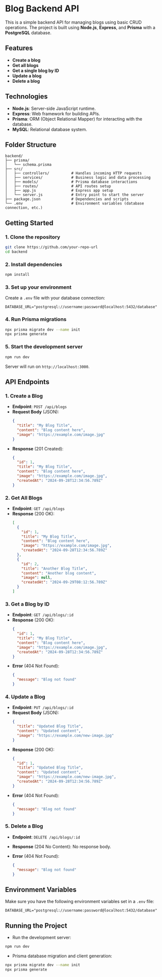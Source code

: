 
# Blog Backend API

This is a simple backend API for managing blogs using basic CRUD operations. The project is built using **Node.js**, **Express**, and **Prisma** with a **PostgreSQL** database.

## Features

- **Create a blog**
- **Get all blogs**
- **Get a single blog by ID**
- **Update a blog**
- **Delete a blog**

## Technologies

- **Node.js**: Server-side JavaScript runtime.
- **Express**: Web framework for building APIs.
- **Prisma**: ORM (Object Relational Mapper) for interacting with the database.
- **MySQL**: Relational database system.

## Folder Structure

```plaintext
backend/
├── prisma/
│   └── schema.prisma         
├── src/
│   ├── controllers/          # Handles incoming HTTP requests
│   ├── services/             # Business logic and data processing
│   ├── models/               # Prisma database interactions
│   ├── routes/               # API routes setup
│   ├── app.js                # Express app setup
│   └── server.js             # Entry point to start the server
├── package.json              # Dependencies and scripts
└── .env                      # Environment variables (database connection, etc.)
```

## Getting Started

### 1. Clone the repository

```bash
git clone https://github.com/your-repo-url
cd backend
```

### 2. Install dependencies

```bash
npm install
```

### 3. Set up your environment

Create a `.env` file with your database connection:

```
DATABASE_URL="postgresql://username:password@localhost:5432/database"
```

### 4. Run Prisma migrations

```bash
npx prisma migrate dev --name init
npx prisma generate
```

### 5. Start the development server

```bash
npm run dev
```

Server will run on `http://localhost:3000`.

## API Endpoints

### 1. **Create a Blog**
- **Endpoint**: `POST /api/blogs`
- **Request Body** (JSON):
  ```json
  {
    "title": "My Blog Title",
    "content": "Blog content here",
    "image": "https://example.com/image.jpg"
  }
  ```
- **Response** (201 Created):
  ```json
  {
    "id": 1,
    "title": "My Blog Title",
    "content": "Blog content here",
    "image": "https://example.com/image.jpg",
    "createdAt": "2024-09-28T12:34:56.789Z"
  }
  ```

### 2. **Get All Blogs**
- **Endpoint**: `GET /api/blogs`
- **Response** (200 OK):
  ```json
  [
    {
      "id": 1,
      "title": "My Blog Title",
      "content": "Blog content here",
      "image": "https://example.com/image.jpg",
      "createdAt": "2024-09-28T12:34:56.789Z"
    },
    {
      "id": 2,
      "title": "Another Blog Title",
      "content": "Another blog content",
      "image": null,
      "createdAt": "2024-09-29T08:12:56.789Z"
    }
  ]
  ```

### 3. **Get a Blog by ID**
- **Endpoint**: `GET /api/blogs/:id`
- **Response** (200 OK):
  ```json
  {
    "id": 1,
    "title": "My Blog Title",
    "content": "Blog content here",
    "image": "https://example.com/image.jpg",
    "createdAt": "2024-09-28T12:34:56.789Z"
  }
  ```
- **Error** (404 Not Found):
  ```json
  {
    "message": "Blog not found"
  }
  ```

### 4. **Update a Blog**
- **Endpoint**: `PUT /api/blogs/:id`
- **Request Body** (JSON):
  ```json
  {
    "title": "Updated Blog Title",
    "content": "Updated content",
    "image": "https://example.com/new-image.jpg"
  }
  ```
- **Response** (200 OK):
  ```json
  {
    "id": 1,
    "title": "Updated Blog Title",
    "content": "Updated content",
    "image": "https://example.com/new-image.jpg",
    "createdAt": "2024-09-28T12:34:56.789Z"
  }
  ```
- **Error** (404 Not Found):
  ```json
  {
    "message": "Blog not found"
  }
  ```

### 5. **Delete a Blog**
- **Endpoint**: `DELETE /api/blogs/:id`
- **Response** (204 No Content):
  No response body.
  
- **Error** (404 Not Found):
  ```json
  {
    "message": "Blog not found"
  }
  ```

## Environment Variables

Make sure you have the following environment variables set in a `.env` file:

```
DATABASE_URL="postgresql://username:password@localhost:5432/database"
```

## Running the Project

- Run the development server:

```bash
npm run dev
```

- Prisma database migration and client generation:

```bash
npx prisma migrate dev --name init
npx prisma generate
```
